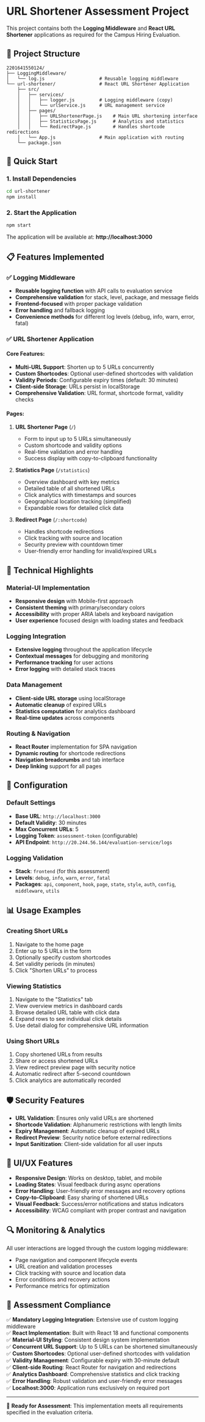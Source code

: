 # URL Shortener Assessment Project

This project contains both the **Logging Middleware** and **React URL Shortener** applications as required for the Campus Hiring Evaluation.

## 📁 Project Structure

```
2201641550124/
├── LoggingMiddleware/
│   └── log.js                    # Reusable logging middleware
└── url-shortener/                # React URL Shortener Application
    ├── src/
    │   ├── services/
    │   │   ├── logger.js         # Logging middleware (copy)
    │   │   └── urlService.js     # URL management service
    │   ├── pages/
    │   │   ├── URLShortenerPage.js    # Main URL shortening interface
    │   │   ├── StatisticsPage.js      # Analytics and statistics
    │   │   └── RedirectPage.js        # Handles shortcode redirections
    │   └── App.js                # Main application with routing
    └── package.json
```

## 🚀 Quick Start

### 1. Install Dependencies
```bash
cd url-shortener
npm install
```

### 2. Start the Application
```bash
npm start
```

The application will be available at: **http://localhost:3000**

## 📋 Features Implemented

### ✅ Logging Middleware
- **Reusable logging function** with API calls to evaluation service
- **Comprehensive validation** for stack, level, package, and message fields
- **Frontend-focused** with proper package validation
- **Error handling** and fallback logging
- **Convenience methods** for different log levels (debug, info, warn, error, fatal)

### ✅ URL Shortener Application

#### Core Features:
- **Multi-URL Support**: Shorten up to 5 URLs concurrently
- **Custom Shortcodes**: Optional user-defined shortcodes with validation
- **Validity Periods**: Configurable expiry times (default: 30 minutes)
- **Client-side Storage**: URLs persist in localStorage
- **Comprehensive Validation**: URL format, shortcode format, validity checks

#### Pages:

1. **URL Shortener Page** (`/`)
   - Form to input up to 5 URLs simultaneously
   - Custom shortcode and validity options
   - Real-time validation and error handling
   - Success display with copy-to-clipboard functionality

2. **Statistics Page** (`/statistics`)
   - Overview dashboard with key metrics
   - Detailed table of all shortened URLs
   - Click analytics with timestamps and sources
   - Geographical location tracking (simplified)
   - Expandable rows for detailed click data

3. **Redirect Page** (`/:shortcode`)
   - Handles shortcode redirections
   - Click tracking with source and location
   - Security preview with countdown timer
   - User-friendly error handling for invalid/expired URLs

## 🎯 Technical Highlights

### Material-UI Implementation
- **Responsive design** with Mobile-first approach
- **Consistent theming** with primary/secondary colors
- **Accessibility** with proper ARIA labels and keyboard navigation
- **User experience** focused design with loading states and feedback

### Logging Integration
- **Extensive logging** throughout the application lifecycle
- **Contextual messages** for debugging and monitoring
- **Performance tracking** for user actions
- **Error logging** with detailed stack traces

### Data Management
- **Client-side URL storage** using localStorage
- **Automatic cleanup** of expired URLs
- **Statistics computation** for analytics dashboard
- **Real-time updates** across components

### Routing & Navigation
- **React Router** implementation for SPA navigation
- **Dynamic routing** for shortcode redirections
- **Navigation breadcrumbs** and tab interface
- **Deep linking** support for all pages

## 🔧 Configuration

### Default Settings
- **Base URL**: `http://localhost:3000`
- **Default Validity**: 30 minutes
- **Max Concurrent URLs**: 5
- **Logging Token**: `assessment-token` (configurable)
- **API Endpoint**: `http://20.244.56.144/evaluation-service/logs`

### Logging Validation
- **Stack**: `frontend` (for this assessment)
- **Levels**: `debug`, `info`, `warn`, `error`, `fatal`
- **Packages**: `api`, `component`, `hook`, `page`, `state`, `style`, `auth`, `config`, `middleware`, `utils`

## 📊 Usage Examples

### Creating Short URLs
1. Navigate to the home page
2. Enter up to 5 URLs in the form
3. Optionally specify custom shortcodes
4. Set validity periods (in minutes)
5. Click "Shorten URLs" to process

### Viewing Statistics
1. Navigate to the "Statistics" tab
2. View overview metrics in dashboard cards
3. Browse detailed URL table with click data
4. Expand rows to see individual click details
5. Use detail dialog for comprehensive URL information

### Using Short URLs
1. Copy shortened URLs from results
2. Share or access shortened URLs
3. View redirect preview page with security notice
4. Automatic redirect after 5-second countdown
5. Click analytics are automatically recorded

## 🛡️ Security Features

- **URL Validation**: Ensures only valid URLs are shortened
- **Shortcode Validation**: Alphanumeric restrictions with length limits  
- **Expiry Management**: Automatic cleanup of expired URLs
- **Redirect Preview**: Security notice before external redirections
- **Input Sanitization**: Client-side validation for all user inputs

## 🎨 UI/UX Features

- **Responsive Design**: Works on desktop, tablet, and mobile
- **Loading States**: Visual feedback during async operations
- **Error Handling**: User-friendly error messages and recovery options
- **Copy-to-Clipboard**: Easy sharing of shortened URLs
- **Visual Feedback**: Success/error notifications and status indicators
- **Accessibility**: WCAG compliant with proper contrast and navigation

## 🔍 Monitoring & Analytics

All user interactions are logged through the custom logging middleware:
- Page navigation and component lifecycle events
- URL creation and validation processes  
- Click tracking with source and location data
- Error conditions and recovery actions
- Performance metrics for optimization

## 📝 Assessment Compliance

✅ **Mandatory Logging Integration**: Extensive use of custom logging middleware  
✅ **React Implementation**: Built with React 18 and functional components  
✅ **Material-UI Styling**: Consistent design system implementation  
✅ **Concurrent URL Support**: Up to 5 URLs can be shortened simultaneously  
✅ **Custom Shortcodes**: Optional user-defined shortcodes with validation  
✅ **Validity Management**: Configurable expiry with 30-minute default  
✅ **Client-side Routing**: React Router for navigation and redirections  
✅ **Analytics Dashboard**: Comprehensive statistics and click tracking  
✅ **Error Handling**: Robust validation and user-friendly error messages  
✅ **Localhost:3000**: Application runs exclusively on required port

---

🎯 **Ready for Assessment**: This implementation meets all requirements specified in the evaluation criteria.
